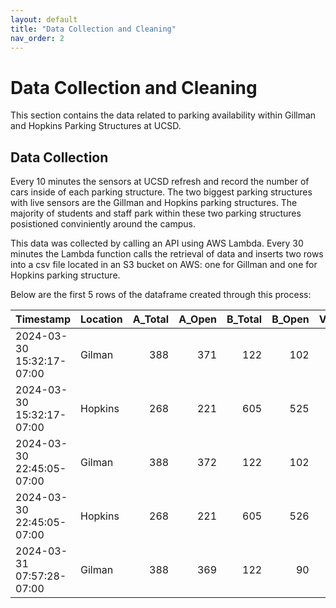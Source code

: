 ```yaml
---
layout: default
title: "Data Collection and Cleaning"
nav_order: 2
---
```


# Data Collection and Cleaning

This section contains the data related to parking availability within Gillman and Hopkins Parking Structures at UCSD.

## Data Collection
Every 10 minutes the sensors at UCSD refresh and record the number of cars inside of each parking structure. The two biggest parking structures with live sensors are the Gillman and Hopkins parking structures. The majority of students and staff park within these two parking structures posistioned conviniently around the campus.

This data was collected by calling an API using AWS Lambda. Every 30 minutes the Lambda function calls the retrieval of data and inserts two rows into a csv file located in an S3 bucket on AWS: one for Gillman and one for Hopkins parking structure.

Below are the first 5 rows of the dataframe created through this process:

| Timestamp                 | Location   |   A_Total |   A_Open |   B_Total |   B_Open |   V_Total |   V_Open |   Accessible_Total |   Accessible_Open |   SR_Total |   SR_Open | Day_of_week   |
|:--------------------------|:-----------|----------:|---------:|----------:|---------:|----------:|---------:|-------------------:|------------------:|-----------:|----------:|:--------------|
| 2024-03-30 15:32:17-07:00 | Gilman     |       388 |      371 |       122 |      102 |       198 |      190 |                 44 |                44 |          0 |         0 | Saturday      |
| 2024-03-30 15:32:17-07:00 | Hopkins    |       268 |      221 |       605 |      525 |        90 |       71 |                 25 |                25 |        189 |       149 | Saturday      |
| 2024-03-30 22:45:05-07:00 | Gilman     |       388 |      372 |       122 |      102 |       198 |      190 |                 44 |                44 |          0 |         0 | Saturday      |
| 2024-03-30 22:45:05-07:00 | Hopkins    |       268 |      221 |       605 |      526 |        90 |       71 |                 25 |                25 |        189 |       149 | Saturday      |
| 2024-03-31 07:57:28-07:00 | Gilman     |       388 |      369 |       122 |       90 |       198 |      189 |                 44 |                43 |          0 |         0 | Sunday        |

